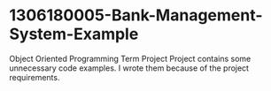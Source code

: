 # 1306180005-Bank-Management-System-Example
Object Oriented Programming Term Project
Project contains some unnecessary code examples. I wrote them because of the project requirements.
